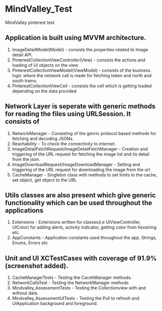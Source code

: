 # MindValley_Test
MindValley pinterest test

## Application is built using MVVM architecture.

1. ImageDetailModel(Model) - consists the properties related to Image detail API.
2. PinterestCollectionViewController(View) - consists the actions and loading of UI objects on the view.
3. PinterestCollectionViewModel(ViewModel) - consists of the business logic where the network call is made for fetching token and north and south trams.
4. PinterestCollectionViewCell - consists the cell which is getting loaded depending on the data provided

## Network Layer is seperate with generic methods for reading the files using URLSession. It consists of 

1. NetworkManager - Consisting of the genric protocol based methods for fetching and decoding JSONs.
2. Reachability - To check the connectivity to internet.
3. ImageDetailFetchRequest/ImageDetailFetchManager - Creation and triggering of the URL request for fetching the image list and its detail from the json.
4. ImageDownloadRequest/ImageDownloadManager - Setting and triggering of the URL request for downloading the image from the url.
5. CacheManager - Singleton class with methods to set limits to the cache, set object, get object to the URL


## Utils classes are also present which give generic functionality which can be used throughout the applications

1. Extensions - Extensions written for classes(i.e UIViewController, UIColor) for adding alerts, activity indicator, getting color from hexstring etc.
2. AppConstants - Application constants used throughout the app. Strings, Enums, Errors etc


## Unit and UI XCTestCases with coverage of 91.9%(screenshot added).

1. CacheManagerTests - Testing the CacehManager methods.
2. NetworkCallsTest - Testing the NetworkManager methods
3. Mindvalley_AssessmentTests - Testing the Collectionview with and without data.
4. Mindvalley_AssessmentUITests - Testing the Pull to refresh and UIApplication background and foreground.

